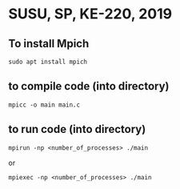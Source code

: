 # SUSU, SP, KE-220, 2019

## To install Mpich
`sudo apt install mpich`

## to compile code (into directory)
`mpicc -o main main.c`

## to run code (into directory)
`mpirun -np <number_of_processes> ./main`

or

`mpiexec -np <number_of_processes> ./main`
